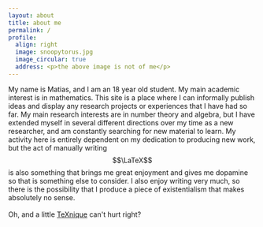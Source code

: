 ```yaml
---
layout: about 
title: about me
permalink: /
profile:
  align: right
  image: snoopytorus.jpg
  image_circular: true
  address: <p>the above image is not of me</p>
---
```


My name is Matias, and I am an 18 year old student. My main academic interest is in mathematics. This site is a place where I can informally publish ideas and display any research projects or experiences that I have had so far. My main research interests are in number theory and algebra, but I have extended myself in several different directions over my time as a new researcher, and am constantly searching for new material to learn. My activity here is entirely dependent on my dedication to producing new work, but the act of manually writing $$\LaTeX$$ is also something that brings me great enjoyment and gives me dopamine so that is something else to consider. I also enjoy writing very much, so there is the possibility that I produce a piece of existentialism that makes absolutely no sense. 
<br>
<br>
Oh, and a little <a href="texnique.xyz">TeXnique</a> can't hurt right?
